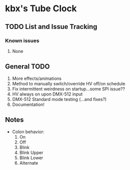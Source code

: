 # kbx's Tube Clock

## TODO List and Issue Tracking

### Known issues

1. None


## General TODO

1. More effects/animations
1. Method to manually switch/override HV off/on schedule
1. Fix intermittent weirdness on startup...some SPI issue??
1. HV always on upon DMX-512 input
1. DMX-512 Standard mode testing (...and fixes?)
1. Documentation!

## Notes

- Colon behavior:
  1. On
  1. Off
  1. Blink
  1. Blink Upper
  1. Blink Lower
  1. Alternate